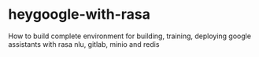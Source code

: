 # heygoogle-with-rasa
How to build complete environment for building, training, deploying google assistants with rasa nlu, gitlab, minio and redis
